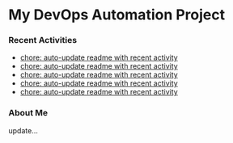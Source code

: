 # My DevOps Automation Project

### Recent Activities
<!-- activity:START -->
- [chore: auto-update readme with recent activity](https://github.com/kaigiii/mybowling-app/commit/c934207dcbdce9b47074abac1986bca308c9702c)
- [chore: auto-update readme with recent activity](https://github.com/kaigiii/mybowling-app/commit/583fa419ce0ce9c50d579bf84e1cc8f8cfb29635)
- [chore: auto-update readme with recent activity](https://github.com/kaigiii/mybowling-app/commit/d52d7d4c8351069ad987772ddeba703f7feaffe4)
- [chore: auto-update readme with recent activity](https://github.com/kaigiii/mybowling-app/commit/7d32b840c27ab2d4d7b909182331e4da21e256e2)
- [chore: auto-update readme with recent activity](https://github.com/kaigiii/mybowling-app/commit/50b40924629a0cb2fb41b3d980fd7cac01d18db2)
<!-- activity:END -->

### About Me
<!-- MYLINKS:START -->
<!-- MYLINKS:END -->

update...
